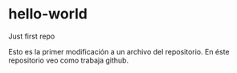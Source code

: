 # hello-world
Just first repo

Esto es la primer modificación a un archivo del repositorio.
En éste repositorio veo como trabaja github.
